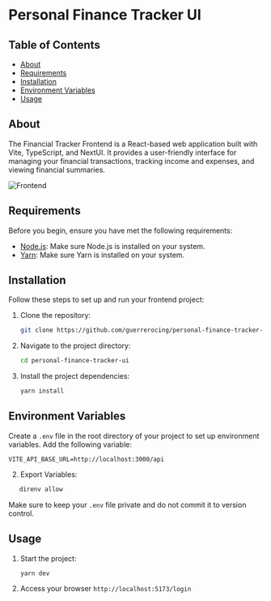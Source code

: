 # Personal Finance Tracker UI

## Table of Contents

- [About](#about)
- [Requirements](#requirements)
- [Installation](#installation)
- [Environment Variables](#environment-variables)
- [Usage](#usage)

## About

The Financial Tracker Frontend is a React-based web application built with Vite, TypeScript, and NextUI. It provides a user-friendly interface for managing your financial transactions, tracking income and expenses, and viewing financial summaries.

![Frontend](https://res.cloudinary.com/dqasri4gt/image/upload/v1694579044/CleanShot_2023-09-12_at_22.19.01_m5smj2.gif)

## Requirements

Before you begin, ensure you have met the following requirements:

- [Node.js](https://nodejs.org/): Make sure Node.js is installed on your system.
- [Yarn](https://yarnpkg.com/): Make sure Yarn is installed on your system.

## Installation

Follow these steps to set up and run your frontend project:

1. Clone the repository:

   ```bash
   git clone https://github.com/guerrerocing/personal-finance-tracker-ui.git
   ```

2. Navigate to the project directory:

   ```bash
   cd personal-finance-tracker-ui
   ```

3. Install the project dependencies:

   ```bash
   yarn install
   ```

## Environment Variables

Create a `.env` file in the root directory of your project to set up environment variables. Add the following variable:

```dotenv
VITE_API_BASE_URL=http://localhost:3000/api

```

2. Export Variables:

```bash
   direnv allow
```

Make sure to keep your `.env` file private and do not commit it to version control.

## Usage

1. Start the project:

   ```bash
   yarn dev
   ```

2. Access your browser `http://localhost:5173/login`
